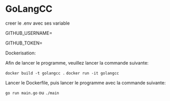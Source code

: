 # GoLangCC

creer le .env avec ses variable

GITHUB_USERNAME=

GITHUB_TOKEN=

Dockerisation:

Afin de lancer le programme, veuillez lancer la commande suivante:

``docker build -t golangcc .``
``docker run -it golangcc``

Lancer le Dockerfile, puis lancer le programme avec la commande suivante:

``go run main.go``
        ou
``./main``
